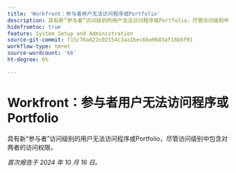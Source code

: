 ```yaml
---
title: 'Workfront：参与者用户无法访问程序或Portfolio'
description: 具有新“参与者”访问级别的用户无法访问程序或Portfolio，尽管访问级别中包含对两者的访问权限。
hidefromtoc: true
feature: System Setup and Administration
source-git-commit: f15c76a622c02154c3aa1bec6be9603af18bbf91
workflow-type: tm+mt
source-wordcount: '66'
ht-degree: 6%

---
```


# Workfront：参与者用户无法访问程序或Portfolio

具有新“参与者”访问级别的用户无法访问程序或Portfolio，尽管访问级别中包含对两者的访问权限。

_首次报告于 2024 年 10 月 16 日。_

